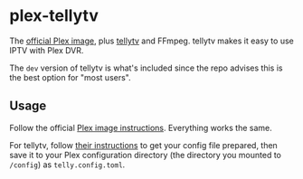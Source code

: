 # plex-tellytv

The [official Plex image](https://hub.docker.com/r/plexinc/pms-docker), plus [tellytv](https://github.com/tellytv/telly) and FFmpeg.
tellytv makes it easy to use IPTV with Plex DVR.

The `dev` version of tellytv is what's included since the repo advises this is the best option for "most users".

## Usage

Follow the official [Plex image instructions](https://hub.docker.com/r/plexinc/pms-docker). Everything works the same.

For tellytv, follow [their instructions](https://github.com/tellytv/telly/tree/dev) to get your config file prepared, then save it to your Plex configuration directory (the directory you mounted to `/config`) as `telly.config.toml`.
